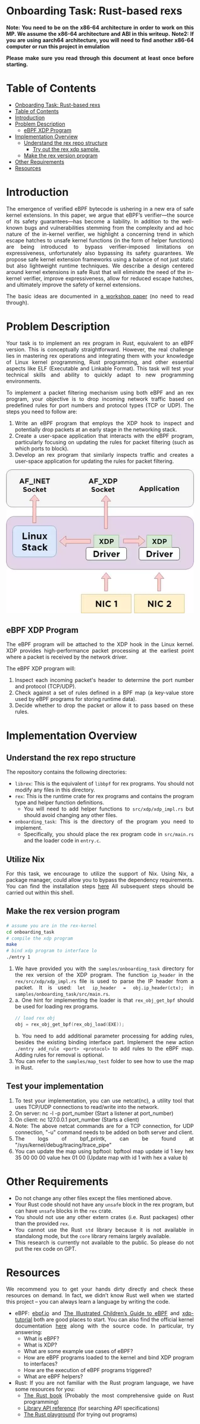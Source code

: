 <div style="text-align: justify;">

# Onboarding Task: Rust-based rexs

**Note: You need to be on the x86-64 architecture in order to work on this
MP. We assume the x86-64 architecture and ABI in this writeup.**
**Note2: If you are using aarch64 architecture, you will need to find another x86-64 
computer or run this project in emulation**

**Please make sure you read through this document at least once before starting.**

# Table of Contents

- [Onboarding Task: Rust-based rexs](#onboarding-task-rust-based-rexs)
- [Table of Contents](#table-of-contents)
- [Introduction](#introduction)
- [Problem Description](#problem-description)
  - [eBPF XDP Program](#ebpf-xdp-program)
- [Implementation Overview](#implementation-overview)
  - [Understand the rex repo structure](#understand-the-rex-repo-structure)
    - [Try out the rex xdp sample.](#try-out-the-rex-xdp-sample)
  - [Make the rex version program](#make-the-rex-version-program)
- [Other Requirements](#other-requirements)
- [Resources](#resources)

# Introduction

The emergence of verified eBPF bytecode is ushering in a new era of safe kernel extensions.
In this paper, we argue that eBPF’s verifier—the source of its safety guarantees—has become a liability. In addition to the well-known bugs and vulnerabilities stemming from the complexity and ad hoc nature of the in-kernel verifier, we highlight a concerning trend in which escape hatches to unsafe kernel functions (in the form of helper functions) are being introduced to bypass verifier-imposed limitations on expressiveness, unfortunately also bypassing its safety guarantees. We propose safe kernel extension frameworks using a balance of not just static but also lightweight runtime techniques. We describe a design centered around kernel extensions in safe Rust that will eliminate the need of the in-kernel verifier, improve expressiveness, allow for reduced escape hatches, and ultimately improve the safety of kernel extensions.

The basic ideas are documented in [a workshop paper](../../docs/rust-kernel-ext.pdf) (no need to read through).

# Problem Description

Your task is to implement an rex program in Rust, equivalent to an eBPF version. This is conceptually straightforward. However, the real challenge lies in mastering rex operations and integrating them with your knowledge of Linux kernel programming, Rust programming, and other essential aspects like ELF (Executable and Linkable Format). This task will test your technical skills and ability to quickly adapt to new programming environments.

To implement a packet filtering mechanism using both eBPF and an rex program, your objective is to drop incoming network traffic based on predefined rules for port numbers and protocol types (TCP or UDP). The steps you need to follow are:

1. Write an eBPF program that employs the XDP hook to inspect and potentially drop packets at an early stage in the networking stack.
2. Create a user-space application that interacts with the eBPF program, particularly focusing on updating the rules for packet filtering (such as which ports to block).
3. Develop an rex program that similarly inspects traffic and creates a user-space application for updating the rules for packet filtering.

![xdp_image](../../docs/image/xdp-attach-point.png)

## eBPF XDP Program

The eBPF program will be attached to the XDP hook in the Linux kernel. XDP provides high-performance packet processing at the earliest point where a packet is received by the network driver.

The eBPF XDP program will:

1. Inspect each incoming packet's header to determine the port number and protocol (TCP/UDP).
2. Check against a set of rules defined in a BPF map (a key-value store used by eBPF programs for storing runtime data).
3. Decide whether to drop the packet or allow it to pass based on these rules.

# Implementation Overview

## Understand the rex repo structure

The repository contains the following directories:

- `librex`: This is the equivalent of `libbpf` for rex programs. You should not modify any files in this directory.
- `rex`: This is the runtime crate for rex programs and contains the program type and helper function definitions.
  - You will need to add helper functions to `src/xdp/xdp_impl.rs` but should avoid changing any other files.
- `onboarding_task`: This is the directory of the program you need to implement.
  - Specifically, you should place the rex program code in `src/main.rs` and the loader code in `entry.c`.

## Utilize Nix

For this task, we encourage to utilize the support of Nix. Using Nix, a package manager, could allow you to bypass the dependency requirements.
You can find the installation steps [here](../../README.org#nix-flake)
All subsequent steps should be carried out within this shell.

## Make the rex version program

```bash
# assume you are in the rex-kernel 
cd onboarding_task
# compile the xdp program
make
# bind xdp program to interface lo
./entry 1
```

1. We have provided you with the `samples/onboarding_task` directory for the rex version of the XDP program. The function `ip_header` in the `rex/src/xdp/xdp_impl.rs` file is used to parse the IP header from a packet. It is used: `let ip_header = obj.ip_header(ctx);` in `samples/onboarding_task/src/main.rs`.
2. 
   a. One hint for implementing the loader is that `rex_obj_get_bpf` should be used for loading rex programs.
      ```c
      // load rex obj 
      obj = rex_obj_get_bpf(rex_obj_load(EXE));
      ```
   b. You need to add additional parameter processing for adding rules, besides the existing binding interface part. Implement the new action `./entry add_rule <port> <protocol>` to add rules to the eBPF map. Adding rules for removal is optional.
3. You can refer to the `samples/map_test` folder to see how to use the map in Rust.

## Test your implementation

1. To test your implementation, you can use netcat(nc), a utility tool that uses TCP/UDP connections to read/write into the network.
2. On server: nc -l -p port_number (Start a listener at port_number)
3. On client: nc 127.0.0.1 port_number (Starts a client)
4. Note: The above netcat commands are for a TCP connection, for UDP connection, "-u" command needs to be added on both server and client.
5. The logs of bpf_printk, can be found at "/sys/kernel/debug/tracing/trace_pipe"
6. You can update the map using bpftool: bpftool map update id 1 key hex 35 00 00 00 value hex 01 00 (Update map with id 1 with hex a value b)

# Other Requirements

- Do not change any other files except the files mentioned above.
- Your Rust code should not have any `unsafe` block in the rex
  program, but can have `unsafe` blocks in the `rex` crate.
- You should not use any other extern crates (i.e. Rust packages) other
  than the provided `rex`.
- You cannot use the Rust `std` library because it is not available in
  standalong mode, but the `core` library remains largely available.
- This research is currently not available to the public. So please do not put the rex code on GPT.

# Resources

We recommend you to get your hands dirty directly and check these resources
on demand. In fact, we didn’t know Rust well when we started this project –
you can always learn a language by writing the code.

- eBPF: [ebpf.io](https://ebpf.io/) and
  [The Illustrated Children’s Guide to eBPF](https://ebpf.io/books/buzzing-across-space-illustrated-childrens-guide-to-ebpf.pdf) and [xdp-tutorial](https://github.com/xdp-project/xdp-tutorial) both are good places
  to start. You can also find the official kernel documentation
  [here](https://elixir.bootlin.com/linux/v5.15.127/source/Documentation/bpf)
  along with the source code. In particular, try answering:
  - What is eBPF?
  - What is XDP?
  - What are some example use cases of eBPF?
  - How are eBPF programs loaded to the kernel and bind XDP program to interfaces?
  - How are the execution of eBPF programs triggered?
  - What are eBPF helpers?
- Rust: If you are not familiar with the Rust program language, we have some resources for you:
  - [The Rust book](https://doc.rust-lang.org/book/) (Probably the most comprehensive guide on Rust programming)
  - [Library API reference](https://doc.rust-lang.org/std/index.html) (for searching API specifications)
  - [The Rust playground](https://play.rust-lang.org) (for trying out programs)
</div>